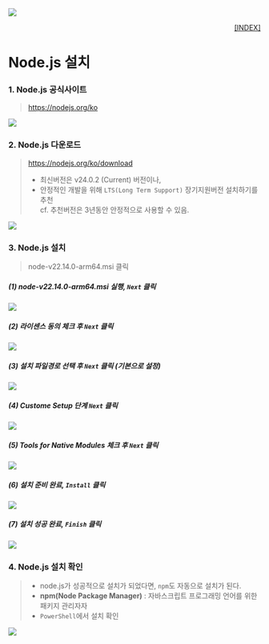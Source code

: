 <img src="../images/nodejs_logo.png">
<p style="text-align: right"> 
    <a href="../README.md">[INDEX]</a>
</p>

# Node.js 설치

### 1. Node.js 공식사이트 
> https://nodejs.org/ko
<img src="../images/download_01.png">

### 2. Node.js 다운로드
> https://nodejs.org/ko/download
> - 최신버전은 v24.0.2 (Current) 버전이나, 
> - 안정적인 개발을 위해 `LTS(Long Term Support)` 장기지원버전 설치하기를 추천 <br/>
cf. 추천버전은 3년동안 안정적으로 사용할 수 있음.
<img src="../images/download_02.png">

### 3. Node.js 설치
> node-v22.14.0-arm64.msi 클릭

##### (1) node-v22.14.0-arm64.msi 실행, `Next` 클릭
<img src="../images/setup_01.png">

##### (2) 라이센스 동의 체크 후 `Next` 클릭 
<img src="../images/setup_02.png">

##### (3) 설치 파일경로 선택 후 `Next` 클릭 (기본으로 설정)
<img src="../images/setup_03.png">

##### (4) Custome Setup 단계 `Next` 클릭 
<img src="../images/setup_04.png">

##### (5) Tools for Native Modules 체크 후 `Next` 클릭 
<img src="../images/setup_05.png">

##### (6) 설치 준비 완료, `Install` 클릭 
<img src="../images/setup_06.png">

##### (7) 설치 성공 완료, `Finish` 클릭 
<img src="../images/setup_07.png">

### 4. Node.js 설치 확인
> - node.js가 성공적으로 설치가 되었다면, `npm`도 자동으로 설치가 된다.
> - **npm(Node Package Manager)** : 자바스크립트 프로그래밍 언어를 위한 패키지 관리자자
> - `PowerShell`에서 설치 확인
<img src="../images/ps_check.png">

